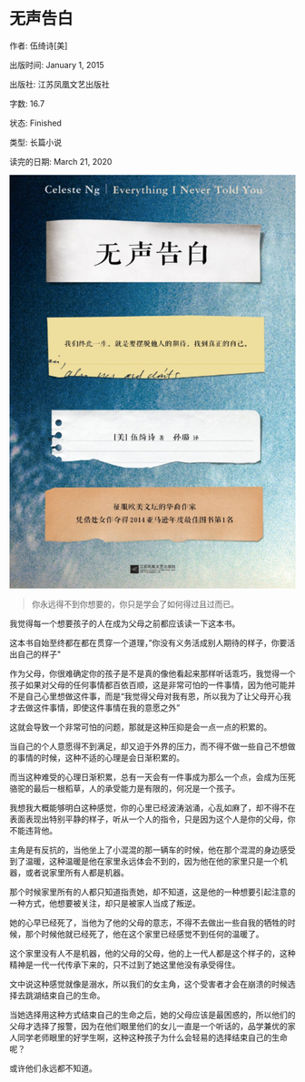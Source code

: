 # 无声告白

作者: 伍绮诗[美]

出版时间: January 1, 2015

出版社: 江苏凤凰文艺出版社

字数: 16.7

状态: Finished

类型: 长篇小说

读完的日期: March 21, 2020

![image-20211010221416305](无声告白.imgs/image-20211010221416305.png)





> 你永远得不到你想要的，你只是学会了如何得过且过而已。
> 

我觉得每一个想要孩子的人在成为父母之前都应该读一下这本书。

这本书自始至终都在都在贯穿一个道理，”你没有义务活成别人期待的样子，你要活出自己的样子"

作为父母，你很难确定你的孩子是不是真的像他看起来那样听话乖巧，我觉得一个孩子如果对父母的任何事情都百依百顺，这是非常可怕的一件事情，因为他可能并不是自己心里想做这件事，而是“我觉得父母对我有恩，所以我为了让父母开心我才去做这件事情，即使这件事情在我的意愿之外”

这就会导致一个非常可怕的问题，那就是这种压抑是会一点一点的积累的。

当自己的个人意愿得不到满足，却又迫于外界的压力，而不得不做一些自己不想做的事情的时候，这种不适的心理是会日渐积累的。

而当这种难受的心理日渐积累，总有一天会有一件事成为那么一个点，会成为压死骆驼的最后一根稻草，人的承受能力是有限的，何况是一个孩子。

我想我大概能够明白这种感觉，你的心里已经波涛汹涌，心乱如麻了，却不得不在表面表现出特别平静的样子，听从一个人的指令，只是因为这个人是你的父母，你不能违背他。

主角是有反抗的，当他坐上了小混混的那一辆车的时候，他在那个混混的身边感受到了温暖，这种温暖是他在家里永远体会不到的，因为他在他的家里只是一个机器，或者说家里所有人都是机器。

那个时候家里所有的人都只知道指责她，却不知道，这是他的一种想要引起注意的一种方式，他想要被关注，却只是被家人当成了叛逆。

她的心早已经死了，当他为了他的父母的意志，不得不去做出一些自我的牺牲的时候，那个时候他就已经死了，他在这个家里已经感觉不到任何的温暖了。

这个家里没有人不是机器，他的父母的父母，他的上一代人都是这个样子的，这种精神是一代一代传承下来的，只不过到了她这里他没有承受得住。

文中说这种感觉就像是溺水，所以我们的女主角，这个受害者才会在崩溃的时候选择去跳湖结束自己的生命。

当她选择用这种方式结束自己的生命之后，她的父母应该是最困惑的，所以他们的父母才选择了报警，因为在他们眼里他们的女儿一直是一个听话的，品学兼优的家人同学老师眼里的好学生啊，这种这种孩子为什么会轻易的选择结束自己的生命呢？

或许他们永远都不知道。
